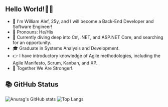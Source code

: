 ## Hello World!👋👋

- 🌱 I'm William Alef, 25y, and I will become a Back-End Developer and Software Engineer!
- 🔭 Pronouns: He/His
- 🔭 Currently diving deep into C#, .NET, and ASP.NET Core, and searching for an opportunity.
- :mortar_board: Graduate in Systems Analysis and Development.
- :point_right: I have introductory knowledge of Agile methodologies, including the Agile Manifesto, Scrum, Kanban, and XP.
- :muscle: Together We Are Stronger!.

## 📚 GitHub Status

![Anurag's GitHub stats](https://github-readme-stats.vercel.app/api?username=William-Alef&show_icons=true&theme=nightowl ) 
![Top Langs](https://github-readme-stats.vercel.app/api/top-langs/?username=William-Alef&layout=compact)

